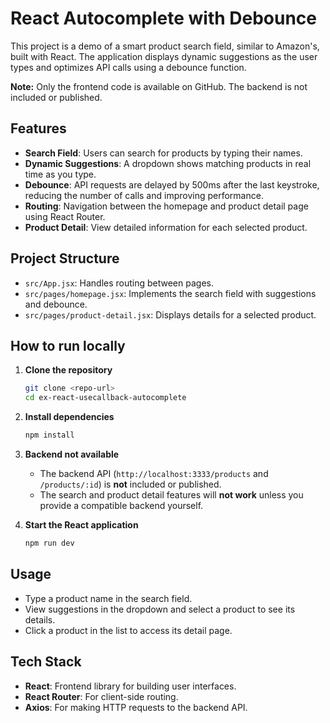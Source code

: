 # React Autocomplete with Debounce

This project is a demo of a smart product search field, similar to Amazon's, built with React. The application displays dynamic suggestions as the user types and optimizes API calls using a debounce function.

**Note:** Only the frontend code is available on GitHub. The backend is not included or published.

## Features

- **Search Field**: Users can search for products by typing their names.
- **Dynamic Suggestions**: A dropdown shows matching products in real time as you type.
- **Debounce**: API requests are delayed by 500ms after the last keystroke, reducing the number of calls and improving performance.
- **Routing**: Navigation between the homepage and product detail page using React Router.
- **Product Detail**: View detailed information for each selected product.

## Project Structure

- `src/App.jsx`: Handles routing between pages.
- `src/pages/homepage.jsx`: Implements the search field with suggestions and debounce.
- `src/pages/product-detail.jsx`: Displays details for a selected product.

## How to run locally

1. **Clone the repository**
   ```bash
   git clone <repo-url>
   cd ex-react-usecallback-autocomplete
   ```

2. **Install dependencies**
   ```bash
   npm install
   ```

3. **Backend not available**
   - The backend API (`http://localhost:3333/products` and `/products/:id`) is **not** included or published.
   - The search and product detail features will **not work** unless you provide a compatible backend yourself.

4. **Start the React application**
   ```bash
   npm run dev
   ```

## Usage

- Type a product name in the search field.
- View suggestions in the dropdown and select a product to see its details.
- Click a product in the list to access its detail page.

## Tech Stack

- **React**: Frontend library for building user interfaces.
- **React Router**: For client-side routing.
- **Axios**: For making HTTP requests to the backend API.


